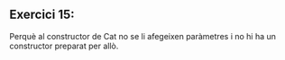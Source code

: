 ## Exercici 15:

Perquè al constructor de Cat no se li afegeixen paràmetres i no hi ha un constructor preparat per allò.
